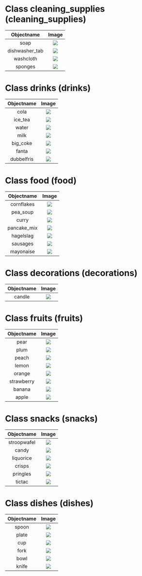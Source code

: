 # Class cleaning_supplies (cleaning_supplies)

| Objectname               |  Image                   |
:-------------------------:|:-------------------------:
| soap  |  ![](known_objects/cleaning_supplies/soap.jpg) |
| dishwasher_tab  |  ![](known_objects/cleaning_supplies/dishwasher_tab.jpg) |
| washcloth  |  ![](known_objects/cleaning_supplies/washcloth.jpg) |
| sponges  |  ![](known_objects/cleaning_supplies/sponges.jpg) |


# Class drinks (drinks)

| Objectname               |  Image                   |
:-------------------------:|:-------------------------:
| cola  |  ![](known_objects/drinks/cola.jpg) |
| ice_tea  |  ![](known_objects/drinks/ice_tea.jpg) |
| water  |  ![](known_objects/drinks/water.jpg) |
| milk  |  ![](known_objects/drinks/milk.jpg) |
| big_coke  |  ![](known_objects/drinks/big_coke.jpg) |
| fanta  |  ![](known_objects/drinks/fanta.jpg) |
| dubbelfris  |  ![](known_objects/drinks/dubbelfris.jpg) |


# Class food (food)

| Objectname               |  Image                   |
:-------------------------:|:-------------------------:
| cornflakes  |  ![](known_objects/food/cornflakes.jpg) |
| pea_soup  |  ![](known_objects/food/pea_soup.jpg) |
| curry  |  ![](known_objects/food/curry.jpg) |
| pancake_mix  |  ![](known_objects/food/pancake_mix.jpg) |
| hagelslag  |  ![](known_objects/food/hagelslag.jpg) |
| sausages  |  ![](known_objects/food/sausages.jpg) |
| mayonaise  |  ![](known_objects/food/mayonaise.jpg) |


# Class decorations (decorations)

| Objectname               |  Image                   |
:-------------------------:|:-------------------------:
| candle  |  ![](known_objects/decorations/candle.jpg) |


# Class fruits (fruits)

| Objectname               |  Image                   |
:-------------------------:|:-------------------------:
| pear  |  ![](known_objects/fruits/pear.png) |
| plum  |  ![](known_objects/fruits/plum.png) |
| peach  |  ![](known_objects/fruits/peach.png) |
| lemon  |  ![](known_objects/fruits/lemon.png) |
| orange  |  ![](known_objects/fruits/orange.png) |
| strawberry  |  ![](known_objects/fruits/strawberry.png) |
| banana  |  ![](known_objects/fruits/banana.png) |
| apple  |  ![](known_objects/fruits/apple.png) |


# Class snacks (snacks)

| Objectname               |  Image                   |
:-------------------------:|:-------------------------:
| stroopwafel  |  ![](known_objects/snacks/stroopwafel.jpg) |
| candy  |  ![](known_objects/snacks/candy.jpg) |
| liquorice  |  ![](known_objects/snacks/liquorice.jpg) |
| crisps  |  ![](known_objects/snacks/crisps.jpg) |
| pringles  |  ![](known_objects/snacks/pringles.jpg) |
| tictac  |  ![](known_objects/snacks/tictac.jpg) |


# Class dishes (dishes)

| Objectname               |  Image                   |
:-------------------------:|:-------------------------:
| spoon  |  ![](known_objects/dishes/spoon.png) |
| plate  |  ![](known_objects/dishes/plate.png) |
| cup  |  ![](known_objects/dishes/cup.png) |
| fork  |  ![](known_objects/dishes/fork.png) |
| bowl  |  ![](known_objects/dishes/bowl.png) |
| knife  |  ![](known_objects/dishes/knife.png) |


